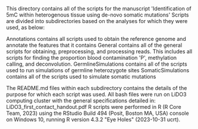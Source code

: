 This directory contains all of the scripts for the manuscript 'Identification of 5mC within heterogenous tissue using de-novo somatic mutations'
Scripts are divided into subdirectories based on the analyses for which they were used, as below:

Annotations contains all scripts used to obtain the reference genome and annotate the features that it contains
General contains all of the general scripts for obtaining, preprocessing, and processing reads. This includes all scripts for finding the proportion blood contamination 'P', methylation calling, and deconvolution.
GermlineSimulations contains all of the scripts used to run simulations of germline heterozygote sites
SomaticSimulations contains all of the scripts used to simulate somatic mutations

The README.md files within each subdirectory contains the details of the purpose for which each script was used.
All bash files were run on LiDO3 computing cluster with the general specifications detailed in: LiDO3_first_contact_handout.pdf
R scripts were performed in R (R Core Team, 2023) using the RStudio Build 494 (Posit, Boston MA, USA) console on Windows 10, running R version 4.3.2 "Eye Holes" (2023-10-31 ucrt).
